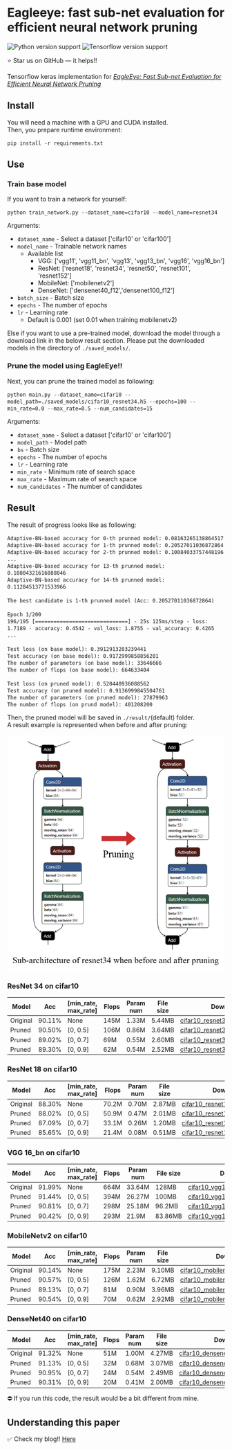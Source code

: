 
# Eagleeye: fast sub-net evaluation for efficient neural network pruning


![Python version support](https://img.shields.io/badge/python-3.6-blue.svg)
![Tensorflow version support](https://img.shields.io/badge/tensorflow-2.3.0-red.svg)

:star: Star us on GitHub — it helps!!


Tensorflow keras implementation for *[EagleEye: Fast Sub-net Evaluation for Efficient Neural Network Pruning](https://arxiv.org/abs/2007.02491)*

## Install

You will need a machine with a GPU and CUDA installed.  
Then, you prepare runtime environment:

   ```shell
   pip install -r requirements.txt
   ```

## Use

### Train base model

If you want to train a network for yourself:

   ```shell
   python train_network.py --dataset_name=cifar10 --model_name=resnet34
   ```

Arguments:

- `dataset_name` - Select a dataset ['cifar10' or 'cifar100']
- `model_name` - Trainable network names
   - Available list
      - VGG: ['vgg11', 'vgg11_bn', 'vgg13', 'vgg13_bn', 'vgg16', 'vgg16_bn']
      - ResNet: ['resnet18', 'resnet34', 'resnet50', 'resnet101', 'resnet152']
      - MobileNet: ['mobilenetv2']
      - DenseNet: ['densenet40_f12','densenet100_f12']
- `batch_size` - Batch size
- `epochs` - The number of epochs
- `lr` - Learning rate
   - Default is 0.001 (set 0.01 when training mobilenetv2)

Else if you want to use a pre-trained model, download the model through a download link in the below result section.
Please put the downloaded models in the directory of `./saved_models/`.


### Prune the model using EagleEye!!

Next, you can prune the trained model as following:

   ```shell
   python main.py --dataset_name=cifar10 --model_path=./saved_models/cifar10_resnet34.h5 --epochs=100 --min_rate=0.0 --max_rate=0.5 --num_candidates=15
   ```

Arguments:

- `dataset_name` - Select a dataset ['cifar10' or 'cifar100']
- `model_path` - Model path
- `bs` - Batch size
- `epochs` - The number of epochs
- `lr` - Learning rate
- `min_rate` - Minimum rate of search space
- `max_rate` - Maximum rate of search space
- `num_candidates` - The number of candidates


## Result

The result of progress looks like as following:
```
Adaptive-BN-based accuracy for 0-th prunned model: 0.08163265138864517
Adaptive-BN-based accuracy for 1-th prunned model: 0.20527011036872864
Adaptive-BN-based accuracy for 2-th prunned model: 0.10084033757448196
...
Adaptive-BN-based accuracy for 13-th prunned model: 0.10804321616888046
Adaptive-BN-based accuracy for 14-th prunned model: 0.11284513771533966

The best candidate is 1-th prunned model (Acc: 0.20527011036872864)

Epoch 1/200
196/195 [==============================] - 25s 125ms/step - loss: 1.7189 - accuracy: 0.4542 - val_loss: 1.8755 - val_accuracy: 0.4265
...

Test loss (on base model): 0.3912913203239441
Test accuracy (on base model): 0.9172999858856201
The number of parameters (on base model): 33646666
The number of flops (on base model): 664633404

Test loss (on pruned model): 0.520440936088562
Test accuracy (on pruned model): 0.9136999845504761
The number of parameters (on pruned model): 27879963
The number of flops (on prund model): 401208200
```

Then, the pruned model will be saved in `./result/`(default) folder.  
A result example is represented when before and after pruning:

<img src="./assets/fig1.png" alt="drawing" width="550"/>


### ResNet 34 on cifar10

|Model|Acc|[min_rate, max_rate]|Flops|Param num|File size|Download|
|-----|---|--------------------|-----|---------|---------|--------|
|Original|90.11%|None|145M|1.33M|5.44MB|[cifar10_resnet34.h5](https://drive.google.com/file/d/1SJS61fUh_GsnlBI3WB__JtdO70Zfj7Ms/view?usp=sharing)|
|Pruned|90.50%|[0, 0.5]|106M|0.86M|3.64MB|[cifar10_resnet34_pruned0.5.h5](https://drive.google.com/file/d/1VRTAiIvF7B7-AejxLunaCtOWFTan5p0U/view?usp=sharing)|
|Pruned|89.02%|[0, 0.7]|69M|0.55M|2.60MB|[cifar10_resnet34_pruned0.7.h5](https://drive.google.com/file/d/1z77mbXxagEyc9TKxDXISgNmQ-74Tkc0_/view?usp=sharing)|
|Pruned|89.30%|[0, 0.9]|62M|0.54M|2.52MB|[cifar10_resnet34_pruned0.9.h5](https://drive.google.com/file/d/1uBJoaovFkEwSbaF_AggxUP70MShPOJSc/view?usp=sharing)|

### ResNet 18 on cifar10

|Model|Acc|[min_rate, max_rate]|Flops|Param num|File size|Download|
|-----|---|--------------------|-----|---------|---------|--------|
|Original|88.30%|None|70.2M|0.70M|2.87MB|[cifar10_resnet18.h5](https://drive.google.com/file/d/1fu_DlI-YLm3IunHFmq-UFi-p4ecXBUq6/view?usp=sharing)|
|Pruned|88.02%|[0, 0.5]|50.9M|0.47M|2.01MB|[cifar10_resnet18_pruned0.5.h5](https://drive.google.com/file/d/187fYZvDfHj8w_YM_JguPyet0SsPD8GXg/view?usp=sharing)|
|Pruned|87.09%|[0, 0.7]|33.1M|0.26M|1.20MB|[cifar10_resnet18_pruned0.7.h5](https://drive.google.com/file/d/18nrWoX-1TKtLFbiedOkJywHxUS6PGpfo/view?usp=sharing)|
|Pruned|85.65%|[0, 0.9]|21.4M|0.08M|0.51MB|[cifar10_resnet18_pruned0.9.h5](https://drive.google.com/file/d/1JjoqWf3motY_swaQ4rBIQMRTteJo2zsL/view?usp=sharing)|


### VGG 16_bn on cifar10

|Model|Acc|[min_rate, max_rate]|Flops|Param num|File size|Download|
|-----|---|--------------------|-----|---------|---------|--------|
|Original|91.99%|None|664M|33.64M|128MB|[cifar10_vgg16_bn.h5](https://drive.google.com/file/d/1YZJ-I5V2RZOwMYwwY5T7VhQd48wPsTQb/view?usp=sharing)|
|Pruned|91.44%|[0, 0.5]|394M|26.27M|100MB|[cifar10_vgg16_bn_pruned0.5.h5](https://drive.google.com/file/d/1T_dHGEJphXzufahiimdSH6U-CCaNV9po/view?usp=sharing)|
|Pruned|90.81%|[0, 0.7]|298M|25.18M|96.2MB|[cifar10_vgg16_bn_pruned0.7.h5](https://drive.google.com/file/d/1u15n_rRYd-ARaIF-IPP57MAFyoMfU7Q7/view?usp=sharing)|
|Pruned|90.42%|[0, 0.9]|293M|21.9M|83.86MB|[cifar10_vgg16_bn_pruned0.9.h5](https://drive.google.com/file/d/1Hm1Ui068Cd7fdVg_-VytZ7sstTMoP9MK/view?usp=sharing)|

### MobileNetv2 on cifar10

|Model|Acc|[min_rate, max_rate]|Flops|Param num|File size|Download|
|-----|---|--------------------|-----|---------|---------|--------|
|Original|90.14%|None|175M|2.23M|9.10MB|[cifar10_mobilenetv2_bn.h5](https://drive.google.com/file/d/1zVtZ2jwNTyn3Bo0D8V0xfRPpEjWZg09s/view?usp=sharing)|
|Pruned|90.57%|[0, 0.5]|126M|1.62M|6.72MB|[cifar10_mobilenetv2_pruned0.5.h5](https://drive.google.com/file/d/1MLg909rak-78fZ5gHOsLMFBy2deXzZkJ/view?usp=sharing)|
|Pruned|89.13%|[0, 0.7]|81M|0.90M|3.96MB|[cifar10_mobilenetv2_pruned0.7.h5](https://drive.google.com/file/d/1CDYObh6cJUIRS0Gc4m6BmVlQejcVs8We/view?usp=sharing)|
|Pruned|90.54%|[0, 0.9]|70M|0.62M|2.92MB|[cifar10_mobilenetv2_pruned0.9.h5](https://drive.google.com/file/d/1GjUXOepwrMkBOYm5c239wJP64sHLrb-8/view?usp=sharing)|

### DenseNet40 on cifar10

|Model|Acc|[min_rate, max_rate]|Flops|Param num|File size|Download|
|-----|---|--------------------|-----|---------|---------|--------|
|Original|91.32%|None|51M|1.00M|4.27MB|[cifar10_densenet40_bn.h5](https://drive.google.com/file/d/1gHUozIUE9pLGMekbP9lM5oqcw_Q_rgYX/view?usp=sharing)|
|Pruned|91.13%|[0, 0.5]|32M|0.68M|3.07MB|[cifar10_densenet40_pruned0.5.h5](https://drive.google.com/file/d/1GCC3KSiJsHjUjQsO2ZL2L0HjUvBYP4F9/view?usp=sharing)|
|Pruned|90.95%|[0, 0.7]|24M|0.54M|2.49MB|[cifar10_densenet40_pruned0.7.h5](https://drive.google.com/file/d/1F-5pk36kTMSqgs8zqaWWl8mC06AG5D_Z/view?usp=sharing)|
|Pruned|90.31%|[0, 0.9]|20M|0.41M|2.00MB|[cifar10_densenet40_pruned0.9.h5](https://drive.google.com/file/d/1LLH8s5SAo3kyoQ556W_ePDDTuh8DomMO/view?usp=sharing)|

:no_entry: If you run this code, the result would be a bit different from mine.


## Understanding this paper

:white_check_mark: Check my blog!!
[Here](https://da2so.github.io/2020-10-25-EagleEye_Fast_Sub_net_Evaluation_for_Efficient_Neur_Network_Pruning/)